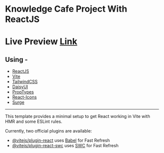 # Knowledge Cafe Project With ReactJS
# Live Preview [Link]([tasteful-stone.surge.sh](https://tasteful-stone.surge.sh/))

## Using -
* [ReactJS](https://react.dev/)
* [Vite](https://vite.dev/)
* [TailwindCSS](https://tailwindcss.com/)
* [DaisyUI](https://daisyui.com/)
* [PropTypes](https://www.npmjs.com/package/prop-types)
* [React-Icons](https://react-icons.github.io/react-icons/)
* [Surge](https://surge.sh/)


***
This template provides a minimal setup to get React working in Vite with HMR and some ESLint rules.

Currently, two official plugins are available:

- [@vitejs/plugin-react](https://github.com/vitejs/vite-plugin-react/blob/main/packages/plugin-react/README.md) uses [Babel](https://babeljs.io/) for Fast Refresh
- [@vitejs/plugin-react-swc](https://github.com/vitejs/vite-plugin-react-swc) uses [SWC](https://swc.rs/) for Fast Refresh
